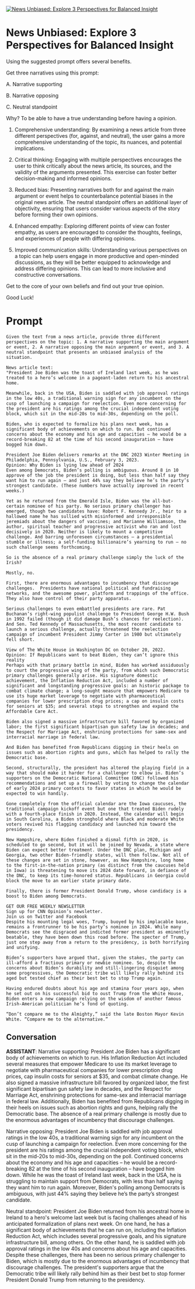 
[![News Unbiased: Explore 3 Perspectives for Balanced Insight](https://flow-prompt-covers.s3.us-west-1.amazonaws.com/icon/cute/cute_2.png)]()
# News Unbiased: Explore 3 Perspectives for Balanced Insight 
Using the suggested prompt offers several benefits.

Get three narratives using this prompt:

A. Narrative supporting

B. Narrative opposing

C. Neutral standpoint



Why? To be able to have a true understanding before having a opinion.



1. Comprehensive understanding: By examining a news article from three different perspectives (for, against, and neutral), the user gains a more comprehensive understanding of the topic, its nuances, and potential implications.



2. Critical thinking: Engaging with multiple perspectives encourages the user to think critically about the news article, its sources, and the validity of the arguments presented. This exercise can foster better decision-making and informed opinions.



3. Reduced bias: Presenting narratives both for and against the main argument or event helps to counterbalance potential biases in the original news article. The neutral standpoint offers an additional layer of objectivity, ensuring that users consider various aspects of the story before forming their own opinions.



4. Enhanced empathy: Exploring different points of view can foster empathy, as users are encouraged to consider the thoughts, feelings, and experiences of people with differing opinions.



5. Improved communication skills: Understanding various perspectives on a topic can help users engage in more productive and open-minded discussions, as they will be better equipped to acknowledge and address differing opinions. This can lead to more inclusive and constructive conversations.



Get to the core of your own beliefs and find out your true opinion.



Good Luck!

# Prompt

```
Given the text from a news article, provide three different perspectives on the topic: 1. A narrative supporting the main argument or event, 2. A narrative opposing the main argument or event, and 3. A neutral standpoint that presents an unbiased analysis of the situation.

News article text:
"President Joe Biden was the toast of Ireland last week, as he was treated to a hero’s welcome in a pageant-laden return to his ancestral home.

Meanwhile, back in the USA, Biden is saddled with job approval ratings in the low 40s, a traditional warning sign for any incumbent on the cusp of launching a campaign for reelection. Even more concerning for the president are his ratings among the crucial independent voting block, which sit in the mid-20s to mid-30s, depending on the poll.

Biden, who is expected to formalize his plans next week, has a significant body of achievements on which to run. But continued concerns about the economy and his age and capacities – he would be a record-breaking 82 at the time of his second inauguration – have bogged him down.

President Joe Biden delivers remarks at the DNC 2023 Winter Meeting in Philadelphia, Pennsylvania, U.S., February 3, 2023.
Opinion: Why Biden is lying low ahead of 2024
Even among Democrats, Biden’s polling is ambiguous. Around 8 in 10 approve of the job the president is doing, but less than half say they want him to run again – and just 44% say they believe he’s the party’s strongest candidate. (These numbers have actually improved in recent weeks.)

Yet as he returned from the Emerald Isle, Biden was the all-but-certain nominee of his party. No serious primary challenger has emerged, though two candidates have: Robert F. Kennedy Jr., heir to a hallowed name he has sullied with misinformed and irresponsible jeremiads about the dangers of vaccines; and Marianne Williamson, the author, spiritual teacher and progressive activist who ran and lost decisively in 2020. Neither is likely to mount a competitive challenge. And barring unforeseen circumstances — a presidential stumble or illness; a self-funding billionaire’s yearning to run — no such challenge seems forthcoming.

So is the absence of a real primary challenge simply the luck of the Irish?

Mostly, no.

First, there are enormous advantages to incumbency that discourage challenges.  Presidents have national political and fundraising networks, and the awesome power, platform and trappings of the office. They also have control of their party apparatus.

Serious challenges to even embattled presidents are rare. Pat Buchanan’s right-wing populist challenge to President George H.W. Bush in 1992 failed (though it did damage Bush’s chances for reelection). And Sen. Ted Kennedy of Massachusetts, the most recent candidate to launch a serious challenge, actually threatened the reelection campaign of incumbent President Jimmy Carter in 1980 but ultimately fell short.

View of The White House in Washington DC on October 20, 2022. 
Opinion: If Republicans want to beat Biden, they can’t ignore this reality
Perhaps with that primary battle in mind, Biden has worked assiduously to court the progressive wing of the party, from which such Democratic primary challenges generally arise. His signature domestic achievement, the Inflation Reduction Act, included a number of significant and longstanding progressive goals: an historic package to combat climate change; a long-sought measure that empowers Medicare to use its huge market leverage to negotiate with pharmaceutical companies for lower prescription drug prices; a cap on insulin costs for seniors at $35; and several steps to strengthen and expand the Affordable Care Act.

Biden also signed a massive infrastructure bill favored by organized labor; the first significant bipartisan gun safety law in decades; and the Respect for Marriage Act, enshrining protections for same-sex and interracial marriage in federal law.

And Biden has benefited from Republicans digging in their heels on issues such as abortion rights and guns, which has helped to rally the Democratic base.

Second, structurally, the president has altered the playing field in a way that should make it harder for a challenger to elbow in. Biden’s supporters on the Democratic National Committee (DNC) followed his recommendations and set up a firewall by voting to change the calendar of early 2024 primary contests to favor states in which he would be expected to win handily.

Gone completely from the official calendar are the Iowa caucuses, the traditional campaign kickoff event but one that treated Biden rudely with a fourth-place finish in 2020. Instead, the calendar will begin in South Carolina, a Biden stronghold where Black and moderate White voters revived his flagging candidacy and launched him toward the presidency.

New Hampshire, where Biden finished a dismal fifth in 2020, is scheduled to go second, but it will be joined by Nevada, a state where Biden can expect better treatment. Under the DNC plan, Michigan and Georgia, two other Biden-friendly states, will then follow. Not all of these changes are set in stone, however, as New Hampshire, long home to the first-in-the-nation primary (as distinct from the caucuses held in Iowa) is threatening to move its 2024 date forward, in defiance of the DNC, to keep its time-honored status. Republicans in Georgia could block the move to an earlier state primary date.

Finally, there is former President Donald Trump, whose candidacy is a boost to Biden among Democrats.

GET OUR FREE WEEKLY NEWSLETTER
Sign up for CNN Opinion’s newsletter.
Join us on Twitter and Facebook
Despite his mounting legal woes, Trump, buoyed by his implacable base, remains a frontrunner to be his party’s nominee in 2024. While many Democrats see the disgraced and indicted former president as eminently beatable, they have been down this road before. The specter of Trump, just one step away from a return to the presidency, is both horrifying and unifying.

Biden’s supporters have argued that, given the stakes, the party can ill-afford a fractious primary or newbie nominee. So, despite the concerns about Biden’s durability and still-lingering disquiet among some progressives, the Democratic tribe will likely rally behind its aged but tested chief as their best bet to stop Trump again.

Having endured doubts about his age and stamina four years ago, when he set out on his successful bid to oust Trump from the White House, Biden enters a new campaign relying on the wisdom of another famous Irish-American politician he’s fond of quoting.

“Don’t compare me to the Almighty,” said the late Boston Mayor Kevin White. “Compare me to the alternative.”
```

## Conversation

**ASSISTANT**: Narrative supporting: President Joe Biden has a significant body of achievements on which to run. His Inflation Reduction Act included several measures that empower Medicare to use its market leverage to negotiate with pharmaceutical companies for lower prescription drug prices, cap insulin costs for seniors at $35, and combat climate change. He also signed a massive infrastructure bill favored by organized labor, the first significant bipartisan gun safety law in decades, and the Respect for Marriage Act, enshrining protections for same-sex and interracial marriage in federal law. Additionally, Biden has benefited from Republicans digging in their heels on issues such as abortion rights and guns, helping rally the Democratic base. The absence of a real primary challenge is mostly due to the enormous advantages of incumbency that discourage challenges. 



Narrative opposing: President Joe Biden is saddled with job approval ratings in the low 40s, a traditional warning sign for any incumbent on the cusp of launching a campaign for reelection. Even more concerning for the president are his ratings among the crucial independent voting block, which sit in the mid-20s to mid-30s, depending on the poll. Continued concerns about the economy and his age and capacities – he would be a record-breaking 82 at the time of his second inauguration – have bogged him down. While he was the toast of Ireland last week, back in the USA, he is struggling to maintain support from Democrats, with less than half saying they want him to run again. Moreover, Biden's polling among Democrats is ambiguous, with just 44% saying they believe he’s the party’s strongest candidate. 



Neutral standpoint: President Joe Biden returned from his ancestral home in Ireland to a hero's welcome last week but is facing challenges ahead of his anticipated formalization of plans next week. On one hand, he has a significant body of achievements that he can run on, including the Inflation Reduction Act, which includes several progressive goals, and his signature infrastructure bill, among others. On the other hand, he is saddled with job approval ratings in the low 40s and concerns about his age and capacities. Despite these challenges, there has been no serious primary challenger to Biden, which is mostly due to the enormous advantages of incumbency that discourage challenges. The president's supporters argue that the Democratic tribe will likely rally behind him as their best bet to stop former President Donald Trump from returning to the presidency.


